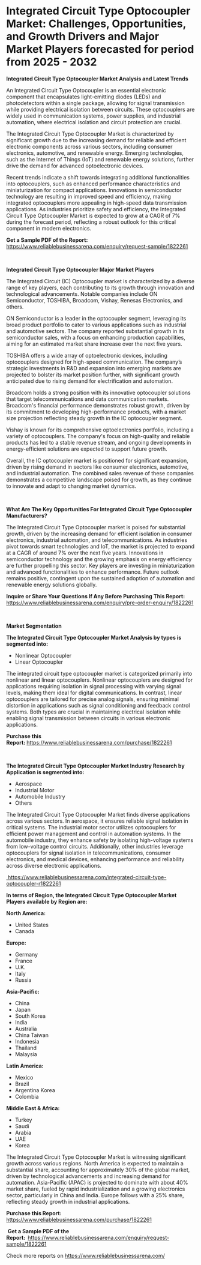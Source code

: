 <p><h1>Integrated Circuit Type Optocoupler Market: Challenges, Opportunities, and Growth Drivers and Major Market Players forecasted for period from 2025 - 2032</h1></p><p><strong>Integrated Circuit Type Optocoupler Market Analysis and Latest Trends</strong></p>
<p><p>An Integrated Circuit Type Optocoupler is an essential electronic component that encapsulates light-emitting diodes (LEDs) and photodetectors within a single package, allowing for signal transmission while providing electrical isolation between circuits. These optocouplers are widely used in communication systems, power supplies, and industrial automation, where electrical isolation and circuit protection are crucial.</p><p>The Integrated Circuit Type Optocoupler Market is characterized by significant growth due to the increasing demand for reliable and efficient electronic components across various sectors, including consumer electronics, automotive, and renewable energy. Emerging technologies, such as the Internet of Things (IoT) and renewable energy solutions, further drive the demand for advanced optoelectronic devices.</p><p>Recent trends indicate a shift towards integrating additional functionalities into optocouplers, such as enhanced performance characteristics and miniaturization for compact applications. Innovations in semiconductor technology are resulting in improved speed and efficiency, making integrated optocouplers more appealing in high-speed data transmission applications. As industries prioritize safety and efficiency, the Integrated Circuit Type Optocoupler Market is expected to grow at a CAGR of 7% during the forecast period, reflecting a robust outlook for this critical component in modern electronics.</p></p>
<p><strong>Get a Sample PDF of the Report:&nbsp;</strong> <a href="https://www.reliablebusinessarena.com/enquiry/request-sample/1822261?utm_campaign=3173&utm_medium=2&utm_source=Github&utm_content=ia&utm_term=06042025&utm_id=integrated-circuit-type-optocoupler">https://www.reliablebusinessarena.com/enquiry/request-sample/1822261</a></p>
<p>&nbsp;</p>
<p><strong>Integrated Circuit Type Optocoupler Major Market Players</strong></p>
<p><p>The Integrated Circuit (IC) Optocoupler market is characterized by a diverse range of key players, each contributing to its growth through innovation and technological advancements. Notable companies include ON Semiconductor, TOSHIBA, Broadcom, Vishay, Renesas Electronics, and others.</p><p>ON Semiconductor is a leader in the optocoupler segment, leveraging its broad product portfolio to cater to various applications such as industrial and automotive sectors. The company reported substantial growth in its semiconductor sales, with a focus on enhancing production capabilities, aiming for an estimated market share increase over the next five years.</p><p>TOSHIBA offers a wide array of optoelectronic devices, including optocouplers designed for high-speed communication. The company’s strategic investments in R&D and expansion into emerging markets are projected to bolster its market position further, with significant growth anticipated due to rising demand for electrification and automation.</p><p>Broadcom holds a strong position with its innovative optocoupler solutions that target telecommunications and data communication markets. Broadcom's financial performance demonstrates robust growth, driven by its commitment to developing high-performance products, with a market size projection reflecting steady growth in the IC optocoupler segment.</p><p>Vishay is known for its comprehensive optoelectronics portfolio, including a variety of optocouplers. The company's focus on high-quality and reliable products has led to a stable revenue stream, and ongoing developments in energy-efficient solutions are expected to support future growth.</p><p>Overall, the IC optocoupler market is positioned for significant expansion, driven by rising demand in sectors like consumer electronics, automotive, and industrial automation. The combined sales revenue of these companies demonstrates a competitive landscape poised for growth, as they continue to innovate and adapt to changing market dynamics.</p></p>
<p>&nbsp;</p>
<p><strong>What Are The Key Opportunities For Integrated Circuit Type Optocoupler Manufacturers?</strong></p>
<p><p>The Integrated Circuit Type Optocoupler market is poised for substantial growth, driven by the increasing demand for efficient isolation in consumer electronics, industrial automation, and telecommunications. As industries pivot towards smart technologies and IoT, the market is projected to expand at a CAGR of around 7% over the next five years. Innovations in semiconductor technology and the growing emphasis on energy efficiency are further propelling this sector. Key players are investing in miniaturization and advanced functionalities to enhance performance. Future outlook remains positive, contingent upon the sustained adoption of automation and renewable energy solutions globally.</p></p>
<p><strong>Inquire or Share Your Questions If Any Before Purchasing This Report:</strong> <a href="https://www.reliablebusinessarena.com/enquiry/pre-order-enquiry/1822261?utm_campaign=3173&utm_medium=2&utm_source=Github&utm_content=ia&utm_term=06042025&utm_id=integrated-circuit-type-optocoupler">https://www.reliablebusinessarena.com/enquiry/pre-order-enquiry/1822261</a></p>
<p>&nbsp;</p>
<p><strong>Market Segmentation</strong></p>
<p><strong>The Integrated Circuit Type Optocoupler Market Analysis by types is segmented into:</strong></p>
<p><ul><li>Nonlinear Optocoupler</li><li>Linear Optocoupler</li></ul></p>
<p><p>The integrated circuit type optocoupler market is categorized primarily into nonlinear and linear optocouplers. Nonlinear optocouplers are designed for applications requiring isolation in signal processing with varying signal levels, making them ideal for digital communications. In contrast, linear optocouplers are tailored for precise analog signals, ensuring minimal distortion in applications such as signal conditioning and feedback control systems. Both types are crucial in maintaining electrical isolation while enabling signal transmission between circuits in various electronic applications.</p></p>
<p><strong>Purchase this Report:&nbsp;</strong><a href="https://www.reliablebusinessarena.com/purchase/1822261?utm_campaign=3173&utm_medium=2&utm_source=Github&utm_content=ia&utm_term=06042025&utm_id=integrated-circuit-type-optocoupler">https://www.reliablebusinessarena.com/purchase/1822261</a></p>
<p>&nbsp;</p>
<p><strong>The Integrated Circuit Type Optocoupler Market Industry Research by Application is segmented into:</strong></p>
<p><ul><li>Aerospace</li><li>Industrial Motor</li><li>Automobile Industry</li><li>Others</li></ul></p>
<p><p>The Integrated Circuit Type Optocoupler Market finds diverse applications across various sectors. In aerospace, it ensures reliable signal isolation in critical systems. The industrial motor sector utilizes optocouplers for efficient power management and control in automation systems. In the automobile industry, they enhance safety by isolating high-voltage systems from low-voltage control circuits. Additionally, other industries leverage optocouplers for signal isolation in telecommunications, consumer electronics, and medical devices, enhancing performance and reliability across diverse electronic applications.</p></p>
<p><a href="https://www.reliablebusinessarena.com/integrated-circuit-type-optocoupler-r1822261?utm_campaign=3173&utm_medium=2&utm_source=Github&utm_content=ia&utm_term=06042025&utm_id=integrated-circuit-type-optocoupler">&nbsp;https://www.reliablebusinessarena.com/integrated-circuit-type-optocoupler-r1822261</a></p>
<p><strong>In terms of Region, the Integrated Circuit Type Optocoupler Market Players available by Region are:</strong></p>
<p>
    <p> <strong> North America: </strong>
        <ul>
            <li>United States</li>
            <li>Canada</li>
        </ul>
        </p> 
    <p> <strong> Europe: </strong>
        <ul>
            <li>Germany</li>
            <li>France</li>
            <li>U.K.</li>
            <li>Italy</li>
            <li>Russia</li>
        </ul>
        </p> 
    <p> <strong> Asia-Pacific: </strong>
        <ul>
            <li>China</li>
            <li>Japan</li>
            <li>South Korea</li>
            <li>India</li>
            <li>Australia</li>
            <li>China Taiwan</li>
            <li>Indonesia</li>
            <li>Thailand</li>
            <li>Malaysia</li>
        </ul>
        </p> 
    <p> <strong> Latin America: </strong>
        <ul>
            <li>Mexico</li>
            <li>Brazil</li>
            <li>Argentina Korea</li>
            <li>Colombia</li>
        </ul>
        </p> 
    <p> <strong> Middle East & Africa: </strong>
        <ul>
            <li>Turkey</li>
            <li>Saudi</li>
            <li>Arabia</li>
            <li>UAE</li>
            <li>Korea</li>
        </ul>
    </p>
    </p>
<p><p>The Integrated Circuit Type Optocoupler Market is witnessing significant growth across various regions. North America is expected to maintain a substantial share, accounting for approximately 30% of the global market, driven by technological advancements and increasing demand for automation. Asia-Pacific (APAC) is projected to dominate with about 40% market share, fueled by rapid industrialization and a growing electronics sector, particularly in China and India. Europe follows with a 25% share, reflecting steady growth in industrial applications.</p></p>
<p><strong>Purchase this Report: </strong><a href="https://www.reliablebusinessarena.com/purchase/1822261?utm_campaign=3173&utm_medium=2&utm_source=Github&utm_content=ia&utm_term=06042025&utm_id=integrated-circuit-type-optocoupler">https://www.reliablebusinessarena.com/purchase/1822261</a></p>
<p>&nbsp;<strong>Get a Sample PDF of the Report:&nbsp;&nbsp;</strong><a href="https://www.reliablebusinessarena.com/enquiry/request-sample/1822261?utm_campaign=3173&utm_medium=2&utm_source=Github&utm_content=ia&utm_term=06042025&utm_id=integrated-circuit-type-optocoupler">https://www.reliablebusinessarena.com/enquiry/request-sample/1822261</a></p>
<p><strong></strong></p>
<p>Check more reports on <a href="https://www.reliablebusinessarena.com/?utm_campaign=3173&utm_medium=2&utm_source=Github&utm_content=ia&utm_term=06042025&utm_id=integrated-circuit-type-optocoupler">https://www.reliablebusinessarena.com/</a></p>